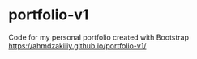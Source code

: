 # portfolio-v1
Code for my personal portfolio created with Bootstrap
https://ahmdzakiiiy.github.io/portfolio-v1/
